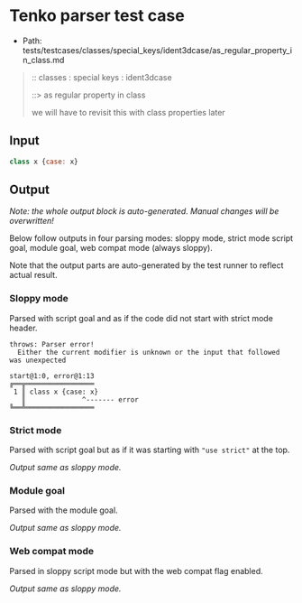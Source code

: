 # Tenko parser test case

- Path: tests/testcases/classes/special_keys/ident3dcase/as_regular_property_in_class.md

> :: classes : special keys : ident3dcase
>
> ::> as regular property in class
>
> we will have to revisit this with class properties later

## Input

`````js
class x {case: x}
`````

## Output

_Note: the whole output block is auto-generated. Manual changes will be overwritten!_

Below follow outputs in four parsing modes: sloppy mode, strict mode script goal, module goal, web compat mode (always sloppy).

Note that the output parts are auto-generated by the test runner to reflect actual result.

### Sloppy mode

Parsed with script goal and as if the code did not start with strict mode header.

`````
throws: Parser error!
  Either the current modifier is unknown or the input that followed was unexpected

start@1:0, error@1:13
╔══╦═════════════════
 1 ║ class x {case: x}
   ║              ^------- error
╚══╩═════════════════

`````

### Strict mode

Parsed with script goal but as if it was starting with `"use strict"` at the top.

_Output same as sloppy mode._

### Module goal

Parsed with the module goal.

_Output same as sloppy mode._

### Web compat mode

Parsed in sloppy script mode but with the web compat flag enabled.

_Output same as sloppy mode._
